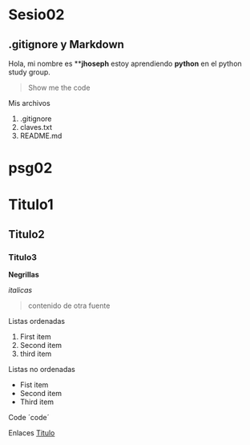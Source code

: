 # Sesio02
## .gitignore y Markdown

Hola, mi nombre es ****jhoseph** estoy aprendiendo **python** en el python study group.

>Show me the code

Mis archivos
1. .gitignore
2. claves.txt
3. README.md



# psg02
# Titulo1
## Titulo2
### Titulo3

**Negrillas** 

*italicas*

> contenido de otra fuente

Listas ordenadas
1. First item
2. Second item
3. third item

Listas no ordenadas
- Fist item
- Second item
- Third item 

Code
´code´

Enlaces
[Titulo](https://miruta.com)

